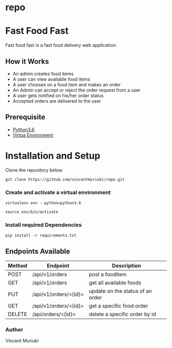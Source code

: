 # repo










# Fast Food Fast

Fast food fast is a fast food delivery web application.

## How it Works

- An admin creates food items
- A user can view available food items 
- A user chooses on a food item and makes an order
- An Admin can accept or reject the order request from a user
- A user gets notified on his/her order status
- Accepted orders are delivered to the user

## Prerequisite

- [Python3.6](https://www.python.org/downloads/release/python-365/)
- [Virtua Environment](https://virtualenv.pypa.io/en/stable/installation/)

# Installation and Setup

Clone the repository below

```
git clone https://github.com/vincentmuriuki/repo.git
```

### Create and activate a virtual environment

    virtualenv env --python=python3.6

    source env/bin/activate

### Install required Dependencies

    pip install -r requirements.txt



## Endpoints Available

| Method | Endpoint                        | Description                           |
| ------ | ------------------------------- | ------------------------------------- |
| POST   | /api/v1/orders                  | post a fooditem                       |
| GET    | /api/v1/orders                  | get all available foods               |
| PUT    | /api/v1/orders/<{id}>           | update on the status of an order      |
| GET    | /api/v1/orders/<{id}>           | get a specific food order             |
| DELETE | /api/orders/<{id}>              | delete a specific order by id         | 





### Author

Vincent Muriuki